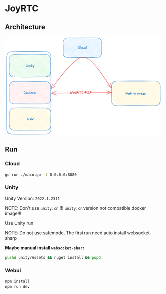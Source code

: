 # JoyRTC

## Architecture

![joyrtc-arch](./joyrtc.png)

## Run

### Cloud

```bash
go run ./main.go -l 0.0.0.0:8080
```

### Unity

Unity Version: `2022.1.23f1`

NOTE: Don't use `unity.cn` !!! `unity.cn` version not compatible docker image!!!

Use Unity run

NOTE: Do not use safemode, The first run need auto install websocket-sharp

**Maybe manual install `websocket-sharp`**

```bash
pushd unity/Assets && nuget install && popd
```

### Webui

```bash
npm install
npm run dev
```
